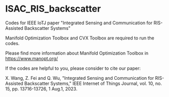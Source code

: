 # ISAC_RIS_backscatter

Codes for IEEE IoTJ paper "Integrated Sensing and Communication for RIS-Assisted Backscatter Systems"

Manifold Optimization Toolbox and CVX Toolbox are required to run the codes.

Please find more information about Manifold Optimization Toolbox in https://www.manopt.org/

If the codes are helpful to you, please consider to cite our paper:

X. Wang, Z. Fei and Q. Wu, "Integrated Sensing and Communication for RIS-Assisted Backscatter Systems," IEEE Internet of Things Journal, vol. 10, no. 15, pp. 13716-13726, 1 Aug.1, 2023.
